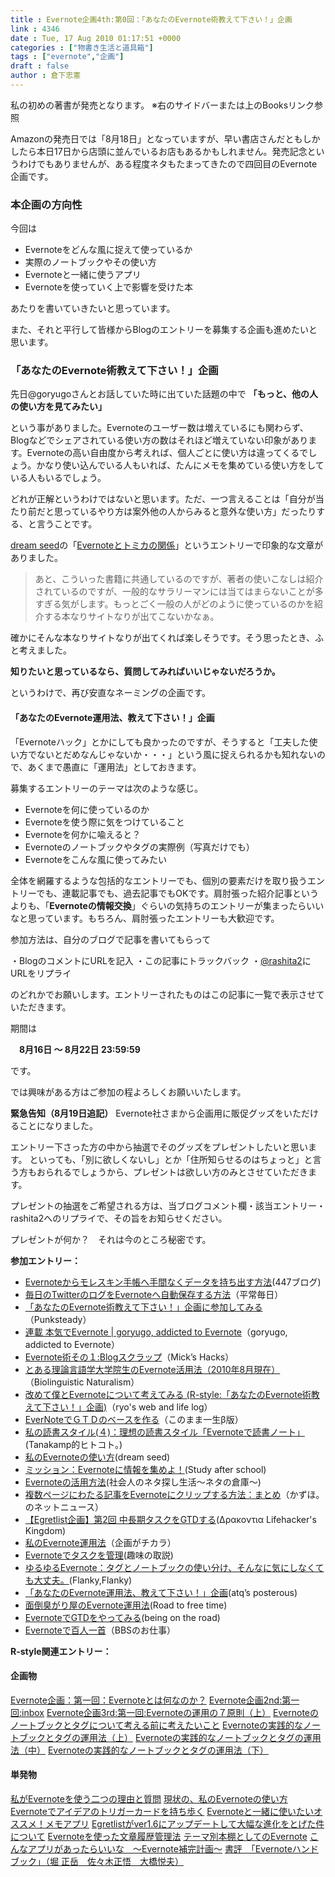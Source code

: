 ```yaml
---
title : Evernote企画4th:第0回：「あなたのEvernote術教えて下さい！」企画
link : 4346
date : Tue, 17 Aug 2010 01:17:51 +0000
categories : ["物書き生活と道具箱"]
tags : ["evernote","企画"]
draft : false
author : 倉下忠憲
---
```


私の初めの著書が発売となります。
※右のサイドバーまたは上のBooksリンク参照

Amazonの発売日では「8月18日」となっていますが、早い書店さんだともしかしたら本日17日から店頭に並んでいるお店もあるかもしれません。発売記念というわけでもありませんが、ある程度ネタもたまってきたので四回目のEvernote企画です。

<h3>本企画の方向性</h3>

今回は

<ul>
	<li>Evernoteをどんな風に捉えて使っているか</li>
	<li>実際のノートブックやその使い方</li>
	<li>Evernoteと一緒に使うアプリ</li>
	<li>Evernoteを使っていく上で影響を受けた本</li>
</ul>



あたりを書いていきたいと思っています。

また、それと平行して皆様からBlogのエントリーを募集する企画も進めたいと思います。

<h3>「あなたのEvernote術教えて下さい！」企画</h3>
先日@goryugoさんとお話していた時に出ていた話題の中で
<strong>
「もっと、他の人の使い方を見てみたい」</strong>

という事がありました。Evernoteのユーザー数は増えているにも関わらず、Blogなどでシェアされている使い方の数はそれほど増えていない印象があります。Evernoteの高い自由度から考えれば、個人ごとに使い方は違ってくるでしょう。かなり使い込んでいる人もいれば、たんにメモを集めている使い方をしている人もいるでしょう。

どれが正解というわけではないと思います。ただ、一つ言えることは「自分が当たり前だと思っているやり方は案外他の人からみると意外な使い方」だったりする、と言うことです。

<a href="http://www.dream-seed.com/weblog/">dream seed</a>の「<a href="http://www.dream-seed.com/weblog/archives/2010/08/evernote%E3%81%A8%E3%83%88%E3%83%9F%E3%82%AB%E3%81%AE%E9%96%A2%E4%BF%82/">Evernoteとトミカの関係</a>」というエントリーで印象的な文章がありました。

<blockquote>
あと、こういった書籍に共通しているのですが、著者の使いこなしは紹介されているのですが、一般的なサラリーマンには当てはまらないことが多すぎる気がします。もっとごく一般の人がどのように使っているのかを紹介する本なりサイトなりが出てこないかなぁ。
</blockquote>

確かにそんな本なりサイトなりが出てくれば楽しそうです。そう思ったとき、ふと考えました。

<strong>知りたいと思っているなら、質問してみればいいじゃないだろうか。</strong>

というわけで、再び安直なネーミングの企画です。

<h4>「あなたのEvernote運用法、教えて下さい！」企画</h4>

「Evernoteハック」とかにしても良かったのですが、そうすると「工夫した使い方でないとだめなんじゃないか・・・」という風に捉えられるかも知れないので、あくまで愚直に「運用法」としておきます。

募集するエントリーのテーマは次のような感じ。

<ul>
	<li>Evernoteを何に使っているのか</li>
	<li>Evernoteを使う際に気をつけていること</li>
	<li>Evernoteを何かに喩えると？</li>
	<li>Evernoteのノートブックやタグの実際例（写真だけでも）</li>
	<li>Evernoteをこんな風に使ってみたい</li>
</ul>

全体を網羅するような包括的なエントリーでも、個別の要素だけを取り扱うエントリーでも、連載記事でも、過去記事でもOKです。肩肘張った紹介記事というよりも、「<strong>Evernoteの情報交換</strong>」ぐらいの気持ちのエントリーが集まったらいいなと思っています。もちろん、肩肘張ったエントリーも大歓迎です。

参加方法は、自分のブログで記事を書いてもらって

・BlogのコメントにURLを記入
・この記事にトラックバック
・<a href="http://twitter.com/rashita2">@rashita2</a>にURLをリプライ

のどれかでお願いします。エントリーされたものはこの記事に一覧で表示させていただきます。

期間は

<strong>　8月16日 ～ 8月22日 23:59:59</strong>

です。

では興味がある方はご参加の程よろしくお願いいたします。

<strong>緊急告知（8月19日追記）</strong>
Evernote社さまから企画用に販促グッズをいただけることになりました。

エントリー下さった方の中から抽選でそのグッズをプレゼントしたいと思います。
といっても、「別に欲しくないし」とか「住所知らせるのはちょっと」と言う方もおられるでしょうから、プレゼントは欲しい方のみとさせていただきます。

プレゼントの抽選をご希望される方は、当ブログコメント欄・該当エントリー・rashita2へのリプライで、その旨をお知らせください。

プレゼントが何か？　それは今のところ秘密です。

<strong>参加エントリー：</strong>
<ul>
	<li><a href="http://www.447blog.com/2010/08/evernote.html?spref=tw">Evernoteからモレスキン手帳へ手間なくデータを持ち出す方法</a>(447ブログ)</li>
	<li><a href="http://shiko2.blogspot.com/2010/04/twitterevernote.html">毎日のTwitterのログをEvernoteへ自動保存する方法</a>（平常毎日）</li>
	<li><a href="http://punksteady.blogspot.com/2010/08/evernote_18.html">「あなたのEvernote術教えて下さい！」企画に参加してみる</a>（Punksteady）</li>
	<li><a href="http://goryugo.com/myevernote/">連載 本気でEvernote | goryugo, addicted to Evernote</a>（goryugo, addicted to Evernote）</li>
	<li><a href="http://d.hatena.ne.jp/mick_kamihara/20100817/1282054478">Evernote術その１:Blogスクラップ</a>（Mick’s Hacks）</li>
	<li><a href="http://biolinguist.blogspot.com/2010/08/evernote20108.html?utm_source=twitterfeed&amp;utm_medium=twitter">とある理論言語学大学院生のEvernote活用法（2010年8月現在）</a>（Biolinguistic Naturalism）</li>
	<li><a href="http://ryosblog.net/5237">改めて僕とEvernoteについて考えてみる (R-style:「あなたのEvernote術教えて下さい！」企画)</a>（ryo's web and life log）</li>
	<li><a href="http://www.gtdfun.com/archives/549">EverNoteでＧＴＤのベースを作る</a>（このまま一生β版）</li>
	<li><a href="http://tanakamp.net/blog/cat6/evernote.html">私の読書スタイル(４)：理想の読書スタイル「Evernoteで読書ノート」</a>(Tanakamp的ヒトコト。)</li>
	<li><a href="http://www.dream-seed.com/weblog/archives/2010/08/%e7%a7%81%e3%81%aeevernote%e3%81%ae%e4%bd%bf%e3%81%84%e6%96%b9/">私のEvernoteの使い方</a>(dream seed)</li>
<li><a href="http://mayuwata.com/wataruo/2010/08/20/%E3%83%9F%E3%83%83%E3%82%B7%E3%83%A7%E3%83%B3%EF%BC%9Aevernote%E3%81%AB%E6%83%85%E5%A0%B1%E3%82%92%E9%9B%86%E3%82%81%E3%82%88%EF%BC%81/">ミッション：Evernoteに情報を集めよ！</a>(Study after school)</li>
<li><a href="http://blog.goo.ne.jp/mei3gui4/e/25f063bedcefbc1b3f99657024a7db89">Evernoteの活用方法</a>(社会人のネタ探し生活～ネタの倉庫～)</li>
	<li><a href="http://kazstar.txt-nifty.com/dialy/2010/08/evernote-d84b.html">複数ページにわたる記事をEvernoteにクリップする方法：まとめ</a>（かずほ。のネットニュース）</li>
	<li><a href="http://drakontia.blog16.fc2.com/blog-entry-224.html">【Egretlist企画】第2回 中長期タスクをGTDする</a>(Δρακοντια
Lifehacker's Kingdom)</li>
	<li><a href="http://kiwi.hiho.jp/kikaku/?p=24">私のEvernote運用法</a>（企画がチカラ）</li>
	<li><a href="http://madogiworker.blogspot.com/2010/08/evernote.html">Evernoteでタスクを管理</a>(趣味の取説)</li>
	<li><a href="http://kenken610.cocolog-nifty.com/blog/2010/08/evernote-e28f.html">ゆるゆるEvernote：タグとノートブックの使い分け、そんなに気にしなくても大丈夫。</a>(Flanky,Flanky)</li>
	<li><a href="http://atq.posterous.com/evernote-0">「あなたのEvernote運用法、教えて下さい！」企画</a>(atq’s posterous)</li>
	<li><a href="http://blog.livedoor.jp/te_k81-rtft/archives/1290098.html">面倒臭がり屋のEvernote運用法</a>(Road to free time)</li>
	<li><a href="http://nishiha.wordpress.com/2010/08/22/evernote%e3%81%a7gtd%e3%82%92%e3%82%84%e3%81%a3%e3%81%a6%e3%81%bf%e3%82%8b/">EvernoteでGTDをやってみる</a>(being on the road)</li>
	<li><a href="http://ameblo.jp/busica/entry-10595645733.html">Evernoteで百人一首</a>（BBSのお仕事）</li>





</ul>


<strong>R-style関連エントリー：</strong>
<h4>企画物</h4>
<a href="https://rashita.net/blog/?p=2783">Evernote企画：第一回：Evernoteとは何なのか？</a>
<a href="https://rashita.net/blog/?p=3494">Evernote企画2nd:第一回:inbox</a>
<a href="https://rashita.net/blog/?p=3961">Evernote企画3rd:第一回:Evernoteの運用の７原則（上）</a>
<a href="https://rashita.net/blog/?p=3846">Evernoteのノートブックとタグについて考える前に考えたいこと</a>
<a href="https://rashita.net/blog/?p=3899">Evernoteの実践的なノートブックとタグの運用法（上）</a>
<a href="https://rashita.net/blog/?p=3902">Evernoteの実践的なノートブックとタグの運用法（中）</a>
<a href="https://rashita.net/blog/?p=3913">Evernoteの実践的なノートブックとタグの運用法（下）</a>
<h4>単発物</h4>
<a href="https://rashita.net/blog/?p=3797">私がEvernoteを使う二つの理由と質問</a>
<a href="https://rashita.net/blog/?p=3330">現状の、私のEvernoteの使い方</a>
<a href="https://rashita.net/blog/?p=2933">Evernoteでアイデアのトリガーカードを持ち歩く</a>
<a href="https://rashita.net/blog/?p=3720">Evernoteと一緒に使いたいオススメ！メモアプリ</a>
<a href="https://rashita.net/blog/?p=4302">Egretlistがver1.6にアップデートして大幅な進化をとげた件について</a>
<a href="https://rashita.net/blog/?p=3439">Evernoteを使った文章履歴管理法</a>
<a href="https://rashita.net/blog/?p=3428">テーマ別本棚としてのEvernote</a>
<a href="https://rashita.net/blog/?p=3752">こんなアプリがあったらいいな　～Evernote補完計画～</a>
<a href="https://rashita.net/blog/?p=3458">書評　「Evernoteハンドブック」（堀 正岳　佐々木正悟　大橋悦夫）</a>
